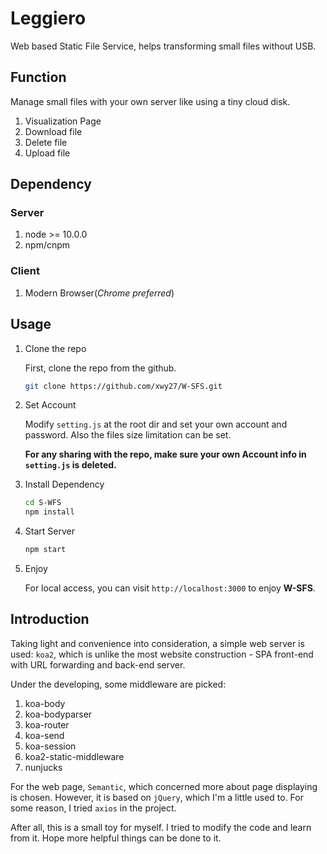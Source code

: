 # Leggiero

Web based Static File Service, helps transforming small files without USB.

## Function

Manage small files with your own server like using a tiny cloud disk.

1. Visualization Page
1. Download file
1. Delete file
1. Upload file

## Dependency

### Server

1. node >= 10.0.0
2. npm/cnpm

### Client

1. Modern Browser(*Chrome preferred*)

## Usage

1. Clone the repo
   
   First, clone the repo from the github.
   ```bash
   git clone https://github.com/xwy27/W-SFS.git
   ```
2. Set Account
   
    Modify `setting.js` at the root dir and set your own account and password.
    Also the files size limitation can be set. 

    **For any sharing with the repo, make sure your own Account info in `setting.js` is deleted.**
3. Install Dependency

    ```bash
    cd S-WFS
    npm install
    ```
4. Start Server
  
    ```bash
    npm start
    ```
5. Enjoy

    For local access, you can visit `http://localhost:3000` to enjoy **W-SFS**.

## Introduction

Taking light and convenience into consideration, a simple web server is used: `koa2`, which is unlike the most website construction - SPA front-end with URL forwarding and back-end server.

Under the developing, some middleware are picked:

1. koa-body
2. koa-bodyparser
3. koa-router
4. koa-send
5. koa-session
6. koa2-static-middleware
7. nunjucks

For the web page, `Semantic`, which concerned more about page displaying is chosen. However, it is based on `jQuery`, which I'm a little used to. For some reason, I tried `axios` in the project.

After all, this is a small toy for myself. I tried to modify the code and learn from it. Hope more helpful things can be done to it.
